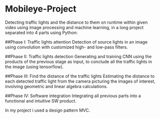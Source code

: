 # Mobileye-Project
Detecting traffic lights and the distance to them on runtime within given video using image processing and machine learning, in a long project separated into 4 parts using Python:

##Phase I: Traffic lights attention
Detection of source lights in an image using convolution with customized high- and low-pass filters.

##Phase II: Traffic lights detection
Generating and training CNN using the products of the previous stage as input, to conclude all the traffic lights in the image (using tensorflow).

##Phase III: Find the distance of the traffic lights
Estimating the distance to each detected traffic light from the camera picturing the images of interest, involving geometric and linear algebra calculations.

##Phase IV: Software integration
Integrating all previous parts into a functional and intuitive SW product.

In my project i used a design pattern MVC.
